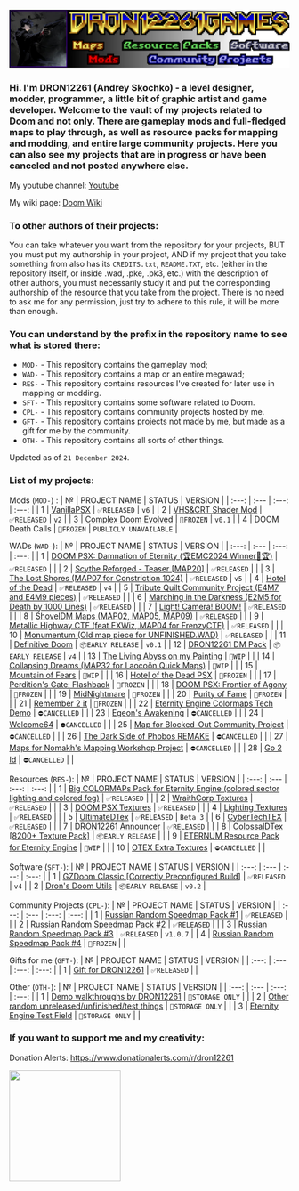 ![Logo](./dron12261games.png)

### Hi. I'm DRON12261 (Andrey Skochko) - a level designer, modder, programmer, a little bit of graphic artist and game developer.  Welcome to the vault of my projects related to Doom and not only. There are gameplay mods and full-fledged maps to play through, as well as resource packs for mapping and modding, and entire large community projects. Here you can also see my projects that are in progress or have been canceled and not posted anywhere else.

My youtube channel: [Youtube](https://www.youtube.com/@dron12261)

My wiki page: [Doom Wiki](https://doomwiki.org/wiki/Andrey_Skochko_(DRON12261))

### To other authors of their projects:
You can take whatever you want from the repository for your projects, BUT you must put my authorship in your project, AND if my project that you take something from also has its `CREDITS.txt`, `README.TXT`, etc. (either in the repository itself, or inside .wad, .pke, .pk3, etc.) with the description of other authors, you must necessarily study it and put the corresponding authorship of the resource that you take from the project. There is no need to ask me for any permission, just try to adhere to this rule, it will be more than enough.

### You can understand by the prefix in the repository name to see what is stored there:
- `MOD-` - This repository contains the gameplay mod;
- `WAD-` - This repository contains a map or an entire megawad;
- `RES-` - This repository contains resources I've created for later use in mapping or modding.
- `SFT-` - This repository contains some software related to Doom.
- `CPL-` - This repository contains community projects hosted by me.
- `GFT-` - This repository contains projects not made by me, but made as a gift for me by the community.
- `OTH-` - This repository contains all sorts of other things.

Updated as of `21 December 2024`.

### List of my projects:
Mods (`MOD-`) :
| № | PROJECT NAME | STATUS | VERSION |
| :---: | :--- | :---: | :---: |
| 1 | [VanillaPSX](https://github.com/dron12261games/MOD-VanillaPSX) | ```✅RELEASED``` | ```v6``` |
| 2 | [VHS&CRT Shader Mod](https://github.com/dron12261games/MOD-VHS-CRT-Shader-by-DRON12261) | ```✅RELEASED``` | ```v2``` |
| 3 | [Complex Doom Evolved](https://github.com/dron12261games/MOD-Complex-Doom-Evolved) | ```🧊FROZEN``` | ```v0.1``` |
| 4 | DOOM Death Calls | ```🧊FROZEN``` | ```PUBLICLY UNAVAILABLE``` |

WADs (`WAD-`):
| № | PROJECT NAME | STATUS | VERSION |
| :---: | :--- | :---: | :---: |
| 1 | [DOOM PSX: Damnation of Eternity (🏆EMC2024 Winner🥈🏆)](https://github.com/dron12261games/WAD-DOOM-PSX-Damnation-of-Eternity-EMC2024) | ```✅RELEASED``` |  |
| 2 | [Scythe Reforged - Teaser [MAP20]](https://github.com/dron12261games/WAD-Scythe-Reforged) | ```✅RELEASED``` |  |
| 3 | [The Lost Shores (MAP07 for Constriction 1024)](https://github.com/dron12261games/WAD-Constriction1024-MAP07) | ```✅RELEASED``` | ```v5``` |
| 4 | [Hotel of the Dead](https://github.com/dron12261games/WAD-Hotel-of-the-Dead) | ```✅RELEASED``` | ```v4``` |
| 5 | [Tribute Quilt Community Project (E4M7 and E4M9 pieces)](https://github.com/dron12261games/WAD-Tribute-Quilt-Pieces) | ```✅RELEASED``` |  |
| 6 | [Marching in the Darkness (E2M5 for Death by 1000 Lines)](https://github.com/dron12261games/WAD-Death-by-1000-Lines-E2M5) | ```✅RELEASED``` |  |
| 7 | [Light! Camera! BOOM!](https://github.com/dron12261games/WAD-Light-Camera-BOOM) | ```✅RELEASED``` |  |
| 8 | [ShovelDM Maps (MAP02, MAP05, MAP09)](https://github.com/dron12261games/WAD-ShovelDM-Maps) | ```✅RELEASED``` |  |
| 9 | [Metallic Highway CTF (feat EXWiz, MAP04 for FrenzyCTF)](https://github.com/dron12261games/WAD-Metallic-Highway) | ```✅RELEASED``` |  |
| 10 | [Monumentum (Old map piece for UNFINISHED.WAD)](https://github.com/dron12261games/WAD-Monumentum) | ```✅RELEASED``` |  |
| 11 | [Definitive Doom](https://github.com/dron12261games/WAD-Definitive-Doom) | ```📦EARLY RELEASE``` | ```v0.1``` |
| 12 | [DRON12261 DM Pack](https://github.com/dron12261games/WAD-DRON12261-DM-Pack) | ```📦EARLY RELEASE``` | ```v4``` |
| 13 | [The Living Abyss on my Painting](https://github.com/dron12261games/WAD-The-Living-Abyss-in-my-Painting) | ```🏁WIP``` |  |
| 14 | [Collapsing Dreams (MAP32 for Laocoön Quick Maps)](https://github.com/dron12261games/WAD-Collapsing-Dreams) | ```🏁WIP``` |  |
| 15 | [Mountain of Fears](https://github.com/dron12261games/WAD-Mountain-of-Fears) | ```🏁WIP``` |  |
| 16 | [Hotel of the Dead PSX](https://github.com/dron12261games/WAD-Hotel-of-the-Dead-PSX) | ```🧊FROZEN``` |  |
| 17 | [Perdition's Gate: Flashback](https://github.com/dron12261games/WAD-Perditions-Gate-Flashback) | ```🧊FROZEN``` |  |
| 18 | [DOOM PSX: Frontier of Agony](https://github.com/dron12261games/WAD-DOOM-PSX-Frontier-of-Agony) | ```🧊FROZEN``` |  |
| 19 | [MidNightmare](https://github.com/dron12261games/WAD-MidNightmare) | ```🧊FROZEN``` |  |
| 20 | [Purity of Fame](https://github.com/dron12261games/WAD-Purity-of-Fame) | ```🧊FROZEN``` |  |
| 21 | [Remember 2 it](https://github.com/dron12261games/WAD-Remember-2-it) | ```🧊FROZEN``` |  |
| 22 | [Eternity Engine Colormaps Tech Demo](https://github.com/dron12261games/WAD-Eternity-Engine-Colormaps-Tech-Demo) | ```⛔CANCELLED``` |  |
| 23 | [Egeon's Awakening](https://github.com/dron12261games/WAD-Egeons-Awakening) | ```⛔CANCELLED``` |  |
| 24 | [Welcome64](https://github.com/dron12261games/WAD-Welcome64) | ```⛔CANCELLED``` |  |
| 25 | [Map for Blocked-Out Community Project](https://github.com/dron12261games/WAD-Blocked-Out) | ```⛔CANCELLED``` |  |
| 26 | [The Dark Side of Phobos REMAKE](https://github.com/dron12261games/WAD-TDSOP-Remake) | ```⛔CANCELLED``` |  |
| 27 | [Maps for Nomakh's Mapping Workshop Project](https://github.com/dron12261games/WAD-NMW-Maps) | ```⛔CANCELLED``` |  |
| 28 | [Go 2 Id](https://github.com/dron12261games/WAD-Go-2-Id) | ```⛔CANCELLED``` |  |

Resources (`RES-`):
| № | PROJECT NAME | STATUS | VERSION |
| :---: | :--- | :---: | :---: |
| 1 | [Big COLORMAPs Pack for Eternity Engine (colored sector lighting and colored fog)](https://github.com/dron12261games/RES-Big-Colormap-Pack-for-Eternity-Engine) | ```✅RELEASED``` |  |
| 2 | [WraithCorp Textures](https://github.com/dron12261games/RES-WraithCorpTex) | ```✅RELEASED``` |  |
| 3 | [DOOM PSX Textures](https://github.com/dron12261games/RES-PSXTex) | ```✅RELEASED``` |  |
| 4 | [Lighting Textures](https://github.com/dron12261games/RES-Lighting-Textures) | ```✅RELEASED``` |  |
| 5 | [UltimateDTex](https://github.com/dron12261games/RES-UltimateDTex) | ```✅RELEASED``` | ```Beta 3``` |
| 6 | [CyberTechTEX](https://github.com/dron12261games/RES-CyberTechTEX) | ```✅RELEASED``` |  |
| 7 | [DRON12261 Announcer](https://github.com/dron12261games/RES-DRON12261-Announcer) | ```✅RELEASED``` |  |
| 8 | [ColossalDTex [8200+ Texture Pack]](https://github.com/dron12261games/RES-ColossalDTex) | ```📦EARLY RELEASE``` |  |
| 9 | [ETERNUM Resource Pack for Eternity Engine](https://github.com/dron12261games/RES-Eternum-Resource-Pack) | ```🏁WIP``` |  |
| 10 | [OTEX Extra Textures](https://github.com/dron12261games/RES-OTEX-EXTRA) | ```⛔CANCELLED``` |  |

Software (`SFT-`):
| № | PROJECT NAME | STATUS | VERSION |
| :---: | :--- | :---: | :---: |
| 1 | [GZDoom Classic [Correctly Preconfigured Build]](https://github.com/dron12261games/SFT-GZDoom-Classic) | ```✅RELEASED``` | ```v4``` |
| 2 | [Dron's Doom Utils](https://github.com/dron12261games/SFT-DronsDoomUtils) | ```📦EARLY RELEASE``` | ```v0.2``` |

Community Projects (`CPL-`):
| № | PROJECT NAME | STATUS | VERSION |
| :---: | :--- | :---: | :---: |
| 1 | [Russian Random Speedmap Pack #1](https://github.com/dron12261games/CPL-RRSP1) | ```✅RELEASED``` |  |
| 2 | [Russian Random Speedmap Pack #2](https://github.com/dron12261games/CPL-RRSP2) | ```✅RELEASED``` |  |
| 3 | [Russian Random Speedmap Pack #3](https://github.com/dron12261games/CPL-RRSP3) | ```✅RELEASED``` | ```v1.0.7``` |
| 4 | [Russian Random Speedmap Pack #4](https://github.com/dron12261games/CPL-RRSP4) | ```🧊FROZEN``` |  |

Gifts for me (`GFT-`):
| № | PROJECT NAME | STATUS | VERSION |
| :---: | :--- | :---: | :---: |
| 1 | [Gift for DRON12261](https://github.com/dron12261games/GFT-Gift-for-DRON12261) | ```✅RELEASED``` |  |

Other (`OTH-`):
| № | PROJECT NAME | STATUS | VERSION |
| :---: | :--- | :---: | :---: |
| 1 | [Demo walkthroughs by DRON12261](https://github.com/dron12261games/OTH-Demos-by-DRON12261) | ```💼STORAGE ONLY``` |  |
| 2 | [Other random unreleased/unfinished/test things](https://github.com/dron12261games/OTH-My-Random-Stuff) | ```💼STORAGE ONLY``` |  |
| 3 | [Eternity Engine Test Field](https://github.com/dron12261games/WAD-Eternity-Engine-Test-Field) | ```💼STORAGE ONLY``` |  |

### If you want to support me and my creativity:
Donation Alerts: https://www.donationalerts.com/r/dron12261

<img src="https://static.donationalerts.ru/uploads/qr/3225384/qr_f7b0f52cc482781acc8eaadd5cfb97d3.png" data-canonical-src="https://static.donationalerts.ru/uploads/qr/3225384/qr_f7b0f52cc482781acc8eaadd5cfb97d3.png" width="200" height="200" />
